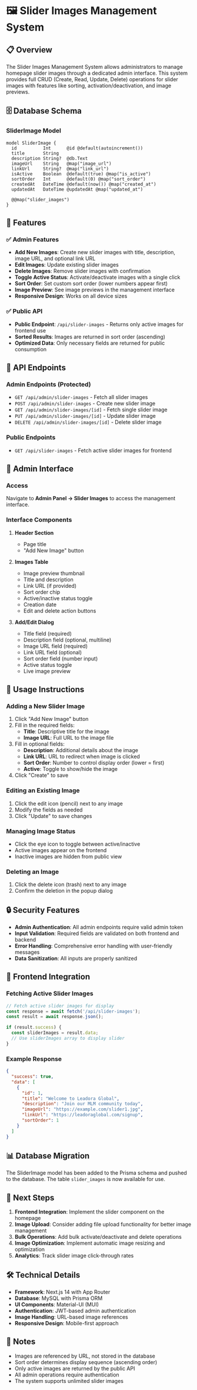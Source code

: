 # 🖼️ Slider Images Management System

## 📋 Overview
The Slider Images Management System allows administrators to manage homepage slider images through a dedicated admin interface. This system provides full CRUD (Create, Read, Update, Delete) operations for slider images with features like sorting, activation/deactivation, and image previews.

## 🗄️ Database Schema

### SliderImage Model
```prisma
model SliderImage {
  id          Int      @id @default(autoincrement())
  title       String
  description String?  @db.Text
  imageUrl    String   @map("image_url")
  linkUrl     String?  @map("link_url")
  isActive    Boolean  @default(true) @map("is_active")
  sortOrder   Int      @default(0) @map("sort_order")
  createdAt   DateTime @default(now()) @map("created_at")
  updatedAt   DateTime @updatedAt @map("updated_at")

  @@map("slider_images")
}
```

## 🚀 Features

### ✅ Admin Features
- **Add New Images**: Create new slider images with title, description, image URL, and optional link URL
- **Edit Images**: Update existing slider images
- **Delete Images**: Remove slider images with confirmation
- **Toggle Active Status**: Activate/deactivate images with a single click
- **Sort Order**: Set custom sort order (lower numbers appear first)
- **Image Preview**: See image previews in the management interface
- **Responsive Design**: Works on all device sizes

### ✅ Public API
- **Public Endpoint**: `/api/slider-images` - Returns only active images for frontend use
- **Sorted Results**: Images are returned in sort order (ascending)
- **Optimized Data**: Only necessary fields are returned for public consumption

## 🔧 API Endpoints

### Admin Endpoints (Protected)
- `GET /api/admin/slider-images` - Fetch all slider images
- `POST /api/admin/slider-images` - Create new slider image
- `GET /api/admin/slider-images/[id]` - Fetch single slider image
- `PUT /api/admin/slider-images/[id]` - Update slider image
- `DELETE /api/admin/slider-images/[id]` - Delete slider image

### Public Endpoints
- `GET /api/slider-images` - Fetch active slider images for frontend

## 📱 Admin Interface

### Access
Navigate to **Admin Panel → Slider Images** to access the management interface.

### Interface Components
1. **Header Section**
   - Page title
   - "Add New Image" button

2. **Images Table**
   - Image preview thumbnail
   - Title and description
   - Link URL (if provided)
   - Sort order chip
   - Active/inactive status toggle
   - Creation date
   - Edit and delete action buttons

3. **Add/Edit Dialog**
   - Title field (required)
   - Description field (optional, multiline)
   - Image URL field (required)
   - Link URL field (optional)
   - Sort order field (number input)
   - Active status toggle
   - Live image preview

## 🎯 Usage Instructions

### Adding a New Slider Image
1. Click "Add New Image" button
2. Fill in the required fields:
   - **Title**: Descriptive title for the image
   - **Image URL**: Full URL to the image file
3. Fill in optional fields:
   - **Description**: Additional details about the image
   - **Link URL**: URL to redirect when image is clicked
   - **Sort Order**: Number to control display order (lower = first)
   - **Active**: Toggle to show/hide the image
4. Click "Create" to save

### Editing an Existing Image
1. Click the edit icon (pencil) next to any image
2. Modify the fields as needed
3. Click "Update" to save changes

### Managing Image Status
- Click the eye icon to toggle between active/inactive
- Active images appear on the frontend
- Inactive images are hidden from public view

### Deleting an Image
1. Click the delete icon (trash) next to any image
2. Confirm the deletion in the popup dialog

## 🔒 Security Features

- **Admin Authentication**: All admin endpoints require valid admin token
- **Input Validation**: Required fields are validated on both frontend and backend
- **Error Handling**: Comprehensive error handling with user-friendly messages
- **Data Sanitization**: All inputs are properly sanitized

## 🎨 Frontend Integration

### Fetching Active Slider Images
```javascript
// Fetch active slider images for display
const response = await fetch('/api/slider-images');
const result = await response.json();

if (result.success) {
  const sliderImages = result.data;
  // Use sliderImages array to display slider
}
```

### Example Response
```json
{
  "success": true,
  "data": [
    {
      "id": 1,
      "title": "Welcome to Leadora Global",
      "description": "Join our MLM community today",
      "imageUrl": "https://example.com/slider1.jpg",
      "linkUrl": "https://leadoraglobal.com/signup",
      "sortOrder": 1
    }
  ]
}
```

## 📊 Database Migration

The SliderImage model has been added to the Prisma schema and pushed to the database. The table `slider_images` is now available for use.

## 🚀 Next Steps

1. **Frontend Integration**: Implement the slider component on the homepage
2. **Image Upload**: Consider adding file upload functionality for better image management
3. **Bulk Operations**: Add bulk activate/deactivate and delete operations
4. **Image Optimization**: Implement automatic image resizing and optimization
5. **Analytics**: Track slider image click-through rates

## 🛠️ Technical Details

- **Framework**: Next.js 14 with App Router
- **Database**: MySQL with Prisma ORM
- **UI Components**: Material-UI (MUI)
- **Authentication**: JWT-based admin authentication
- **Image Handling**: URL-based image references
- **Responsive Design**: Mobile-first approach

## 📝 Notes

- Images are referenced by URL, not stored in the database
- Sort order determines display sequence (ascending order)
- Only active images are returned by the public API
- All admin operations require authentication
- The system supports unlimited slider images

